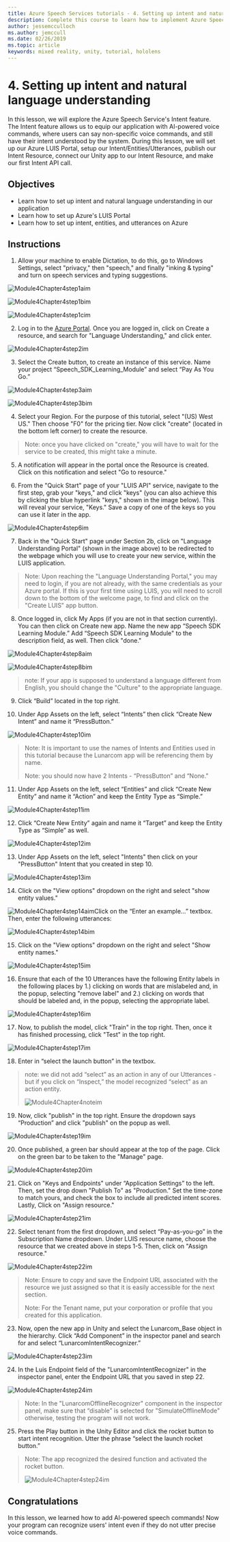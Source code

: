 ```yaml
---
title: Azure Speech Services tutorials - 4. Setting up intent and natural language understanding
description: Complete this course to learn how to implement Azure Speech SDK within a mixed reality application.
author: jessemcculloch
ms.author: jemccull
ms.date: 02/26/2019
ms.topic: article
keywords: mixed reality, unity, tutorial, hololens
---
```


# 4. Setting up intent and natural language understanding

In this lesson, we will explore the Azure Speech Service's Intent feature. The Intent feature allows us to equip our application with AI-powered voice commands, where users can say non-specific voice commands, and still have their intent understood by the system. During this lesson, we will set up our Azure LUIS Portal, setup our Intent/Entities/Utterances, publish our Intent Resource, connect our Unity app to our Intent Resource, and make our first Intent API call.

## Objectives

- Learn how to set up intent and natural language understanding in our application
- Learn how to set up Azure's LUIS Portal
- Learn how to set up intent, entities, and utterances on Azure

## Instructions
1. Allow your machine to enable Dictation, to do this, go to Windows Settings, select "privacy," then "speech," and finally "inking & typing" and turn on speech services and typing suggestions.

![Module4Chapter4step1aim](images/module4chapter4step1aim.PNG)

![Module4Chapter4step1bim](images/module4chapter4step1bim.PNG)

![Module4Chapter4step1cim](images/module4chapter4step1cim.PNG)


2. Log in to the [Azure Portal](https://portal.azure.com/). Once you are logged in, click on Create a resource, and search for "Language Understanding," and click enter.

![Module4Chapter4step2im](images/module4chapter4step2im.PNG)

3. Select the Create button, to create an instance of this service. Name your project “Speech_SDK_Learning_Module” and select “Pay As You Go.”

![Module4Chapter4step3aim](images/module4chapter4step3aim.png)

![Module4Chapter4step3bim](images/module4chapter4step3bim.PNG)

4. Select your Region.  For the purpose of this tutorial, select "(US) West US." Then choose "F0" for the pricing tier. Now click "create" (located in the bottom left corner) to create the resource.

>  Note: once you have clicked on "create," you will have to wait for the service to be created, this might take a minute.

5. A notification will appear in the portal once the Resource is created. Click on this notification and select "Go to resource."

6. From the "Quick Start" page of your "LUIS API" service, navigate to the first step, grab your "keys," and click "keys" (you can also achieve this by clicking the blue hyperlink "keys," shown in the image below). This will reveal your service, "Keys." Save a copy of one of the keys so you can use it later in the app.

![Module4Chapter4step6im](images/module4chapter4step6im.PNG)

7. Back in the "Quick Start" page under Section 2b, click on "Language Understanding Portal" (shown in the image above) to be redirected to the webpage which you will use to create your new service, within the LUIS application.

> Note: Upon reaching the "Language Understanding Portal," you may need to login, if you are not already, with the same credentials as your Azure portal. If this is your first time using LUIS, you will need to scroll down to the bottom of the welcome page, to find and click on the "Create LUIS" app button.

8. Once logged in, click My Apps (if you are not in that section currently). You can then click on Create new app. Name the new app “Speech SDK Learning Module.” Add “Speech SDK Learning Module" to the description field, as well. Then click "done."

![Module4Chapter4step8aim](images/module4chapter4step8aim.PNG)

![Module4Chapter4step8bim](images/module4chapter4step8bim.PNG)

> note: If your app is supposed to understand a language different from English, you should change the "Culture" to the appropriate language.

9. Click “Build” located in the top right.

10. Under App Assets on the left, select “Intents” then click “Create New Intent” and name it “PressButton.” 

![Module4Chapter4step10im](images/module4chapter4step10im.PNG)

> Note: It is important to use the names of Intents and Entities used in this tutorial because the Lunarcom app will be referencing them by name. 
>
> Note: you should now have 2 Intents - “PressButton” and “None."

11. Under App Assets on the left, select “Entities” and click “Create New Entity” and name it “Action” and keep the Entity Type as “Simple.”

![Module4Chapter4step11im](images/module4chapter4step11im.PNG)

12. Click “Create New Entity” again and name it “Target” and keep the Entity Type as “Simple” as well.

![Module4Chapter4step12im](images/module4chapter4step12im.PNG)

13. Under App Assets on the left, select "Intents" then click on your "PressButton" Intent that you created in step 10.

![Module4Chapter4step13im](images/module4chapter4step13im.PNG)

14. Click on the "View options" dropdown on the right and select "show entity values." 

![Module4Chapter4step14aim](images/module4chapter4step14aim.PNG)Click on the “Enter an example…” textbox. Then, enter the following utterances: 

![Module4Chapter4step14bim](images/module4chapter4step14bim.PNG)

15. Click on the "View options" dropdown on the right and select "Show entity names."

![Module4Chapter4step15im](images/module4chapter4step15im.PNG)

16. Ensure that each of the 10 Utterances have the following Entity labels in the following places by 1.) clicking on words that are mislabeled and, in the popup, selecting "remove label" and 2.) clicking on words that should be labeled and, in the popup, selecting the appropriate label.

![Module4Chapter4step16im](images/module4chapter4step16im.PNG)

17. Now, to publish the model, click "Train" in the top right. Then, once it has finished processing, click "Test" in the top right.

![Module4Chapter4step17im](images/module4chapter4step17im.PNG)

18. Enter in “select the launch button” in  the textbox.

> note: we did not add “select” as an action in any of our Utterances - but if you click on “Inspect,” the model recognized “select” as an action entity.
>
> ![Module4Chapter4noteim](images/module4chapter4noteim.PNG)

19. Now, click "publish" in the top right. Ensure the dropdown says “Production” and click "publish" on the popup as well. 

![Module4Chapter4step19im](images/module4chapter4step19im.PNG)

20. Once published, a green bar should appear at the top of the page.  Click on the green bar to be taken to the "Manage" page. 

![Module4Chapter4step20im](images/module4chapter4step20im.PNG)

21. Click on "Keys and Endpoints" under “Application Settings” to the left. Then, set the drop down "Publish To" as "Production." Set the time-zone to match yours, and check the box to include all predicted intent scores. Lastly, Click on "Assign resource."

![Module4Chapter4step21im](images/module4chapter4step21im.PNG)

22. Select tenant from the first dropdown, and select “Pay-as-you-go” in the Subscription Name dropdown. Under LUIS resource name, choose the resource that we created above in steps 1-5. Then, click on "Assign resource." 

![Module4Chapter4step22im](images/module4chapter4step22im.PNG)

> Note: Ensure to copy and save the Endpoint URL associated with the resource we just assigned so that it is easily accessible for the next section.
>
> Note: For the Tenant name, put your corporation or profile that you created for this application.

23. Now, open the new app in Unity and select the Lunarcom_Base object in the hierarchy. Click “Add Component” in the inspector panel and search for and select “LunarcomIntentRecognizer.”

![Module4Chapter4step23im](images/module4chapter4step23im.PNG)

24. In the Luis Endpoint field of the "LunarcomIntentRecognizer" in the inspector panel, enter the Endpoint URL that you saved in step 22. 

![Module4Chapter4step24im](images/module4chapter4step24im.PNG)

>  Note: In the "LunarcomOfflineRecognizer" component in the inspector panel, make sure that “disable” is selected for "SimulateOfflineMode" otherwise, testing the program will not work. 

25. Press the Play button in the Unity Editor and click the rocket button to start intent recognition. Utter the phrase “select the launch rocket button.”

>  Note: The app recognized the desired function and activated the rocket button.
>
> ![Module4Chapter4step24im](images/module4chapter4note2im.PNG)

## Congratulations

In this lesson, we learned how to add AI-powered speech commands! Now your program can recognize users' intent even if they do not utter precise voice commands.


